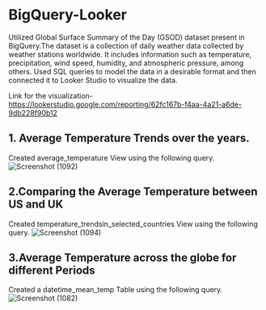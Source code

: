 # BigQuery-Looker
Utilized Global Surface Summary of the Day (GSOD) dataset present in BigQuery.The dataset is a collection of daily weather data collected by weather stations worldwide. It includes information such as temperature, precipitation, wind speed, humidity, and atmospheric pressure, among others.
Used SQL queries to model the data in a desirable format and then connected it to Looker Studio to visualize the data.

Link for the visualization-https://lookerstudio.google.com/reporting/62fc167b-f4aa-4a21-a6de-9db228f90b12

## 1. Average Temperature Trends over the years.
Created average_temperature View using the following query.
![Screenshot (1092)](https://github.com/Subhashini098/BigQuery-Looker/assets/109629881/3cc93870-5d3e-46ed-8cb1-481d8c6a76a6)

## 2.Comparing the Average Temperature between US and UK
Created temperature_trendsin_selected_countries View using the following query.
![Screenshot (1094)](https://github.com/Subhashini098/BigQuery-Looker/assets/109629881/a0936367-f30a-4b9b-814d-2a8c98d08013)


## 3.Average Temperature across the globe for different Periods
Created a datetime_mean_temp Table using the following query.
![Screenshot (1082)](https://github.com/Subhashini098/BigQuery-Looker/assets/109629881/31df6b52-e7d7-4a95-9906-d35effbb87c6)
